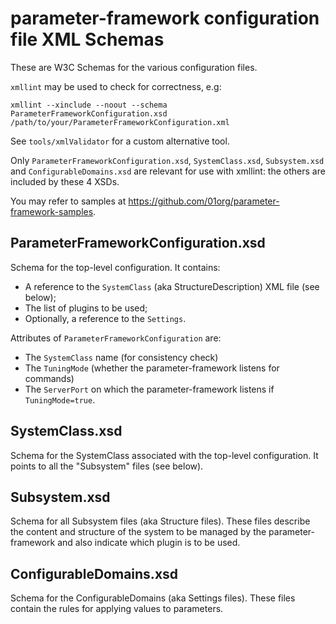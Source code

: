 # parameter-framework configuration file XML Schemas

These are W3C Schemas for the various configuration files.

`xmllint` may be used to check for correctness, e.g:

    xmllint --xinclude --noout --schema ParameterFrameworkConfiguration.xsd /path/to/your/ParameterFrameworkConfiguration.xml

See `tools/xmlValidator` for a custom alternative tool.

Only `ParameterFrameworkConfiguration.xsd`, `SystemClass.xsd`, `Subsystem.xsd` and
`ConfigurableDomains.xsd` are relevant for use with xmllint: the others are
included by these 4 XSDs.

You may refer to samples at
<https://github.com/01org/parameter-framework-samples>.

## ParameterFrameworkConfiguration.xsd

Schema for the top-level configuration.  It contains:

- A reference to the `SystemClass` (aka StructureDescription) XML file (see
  below);
- The list of plugins to be used;
- Optionally, a reference to the `Settings`.

Attributes of `ParameterFrameworkConfiguration` are:

- The `SystemClass` name (for consistency check)
- The `TuningMode` (whether the parameter-framework listens for commands)
- The `ServerPort` on which the parameter-framework listens if
  `TuningMode=true`.

## SystemClass.xsd

Schema for the SystemClass associated with the top-level configuration.  It
points to all the "Subsystem" files (see below).

## Subsystem.xsd

Schema for all Subsystem files (aka Structure files).  These files describe the
content and structure of the system to be managed by the parameter-framework
and also indicate which plugin is to be used.

## ConfigurableDomains.xsd

Schema for the ConfigurableDomains (aka Settings files).  These files contain
the rules for applying values to parameters.
